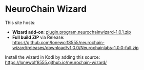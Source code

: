 # NeuroChain Wizard

This site hosts:

- **Wizard add-on**: [plugin.program.neurochainwizard-1.0.1.zip](plugin.program.neurochainwizard-1.0.1.zip)  
- **Full build ZIP** via Release:  
  https://github.com/lonewolf8555/neurochain-wizard/releases/download/v1.0.0/Neurochainlabs-1.0.0-full.zip

Install the wizard in Kodi by adding this source:  
https://lonewolf8555.github.io/neurochain-wizard/